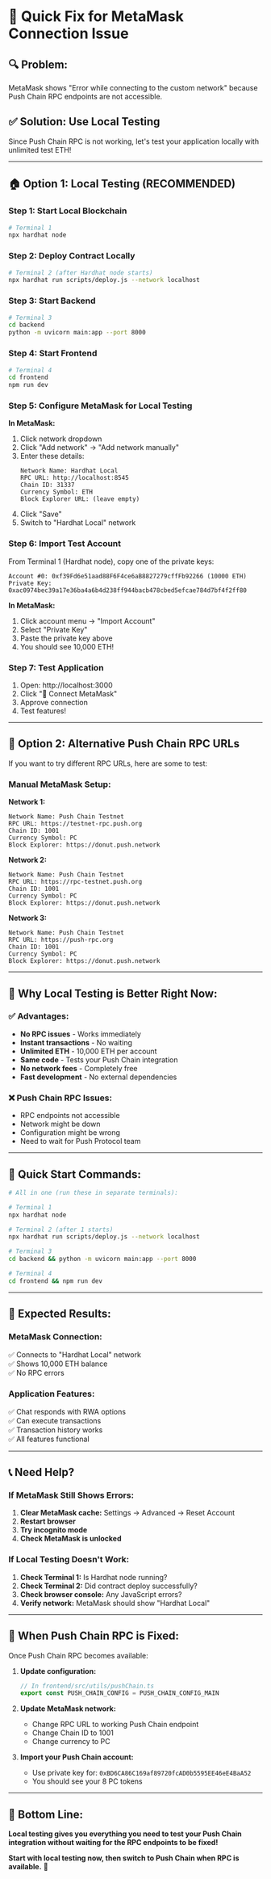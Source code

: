 # 🚀 Quick Fix for MetaMask Connection Issue

## 🔍 **Problem:**

MetaMask shows "Error while connecting to the custom network" because Push Chain RPC endpoints are not accessible.

## ✅ **Solution: Use Local Testing**

Since Push Chain RPC is not working, let's test your application locally with unlimited test ETH!

---

## 🏠 **Option 1: Local Testing (RECOMMENDED)**

### **Step 1: Start Local Blockchain**

```bash
# Terminal 1
npx hardhat node
```

### **Step 2: Deploy Contract Locally**

```bash
# Terminal 2 (after Hardhat node starts)
npx hardhat run scripts/deploy.js --network localhost
```

### **Step 3: Start Backend**

```bash
# Terminal 3
cd backend
python -m uvicorn main:app --port 8000
```

### **Step 4: Start Frontend**

```bash
# Terminal 4
cd frontend
npm run dev
```

### **Step 5: Configure MetaMask for Local Testing**

**In MetaMask:**

1. Click network dropdown
2. Click "Add network" → "Add network manually"
3. Enter these details:
   ```
   Network Name: Hardhat Local
   RPC URL: http://localhost:8545
   Chain ID: 31337
   Currency Symbol: ETH
   Block Explorer URL: (leave empty)
   ```
4. Click "Save"
5. Switch to "Hardhat Local" network

### **Step 6: Import Test Account**

From Terminal 1 (Hardhat node), copy one of the private keys:

```
Account #0: 0xf39Fd6e51aad88F6F4ce6aB8827279cffFb92266 (10000 ETH)
Private Key: 0xac0974bec39a17e36ba4a6b4d238ff944bacb478cbed5efcae784d7bf4f2ff80
```

**In MetaMask:**

1. Click account menu → "Import Account"
2. Select "Private Key"
3. Paste the private key above
4. You should see 10,000 ETH!

### **Step 7: Test Application**

1. Open: http://localhost:3000
2. Click "🦊 Connect MetaMask"
3. Approve connection
4. Test features!

---

## 🔧 **Option 2: Alternative Push Chain RPC URLs**

If you want to try different RPC URLs, here are some to test:

### **Manual MetaMask Setup:**

**Network 1:**

```
Network Name: Push Chain Testnet
RPC URL: https://testnet-rpc.push.org
Chain ID: 1001
Currency Symbol: PC
Block Explorer: https://donut.push.network
```

**Network 2:**

```
Network Name: Push Chain Testnet
RPC URL: https://rpc-testnet.push.org
Chain ID: 1001
Currency Symbol: PC
Block Explorer: https://donut.push.network
```

**Network 3:**

```
Network Name: Push Chain Testnet
RPC URL: https://push-rpc.org
Chain ID: 1001
Currency Symbol: PC
Block Explorer: https://donut.push.network
```

---

## 🎯 **Why Local Testing is Better Right Now:**

### **✅ Advantages:**

- **No RPC issues** - Works immediately
- **Instant transactions** - No waiting
- **Unlimited ETH** - 10,000 ETH per account
- **Same code** - Tests your Push Chain integration
- **No network fees** - Completely free
- **Fast development** - No external dependencies

### **❌ Push Chain RPC Issues:**

- RPC endpoints not accessible
- Network might be down
- Configuration might be wrong
- Need to wait for Push Protocol team

---

## 🚀 **Quick Start Commands:**

```bash
# All in one (run these in separate terminals):

# Terminal 1
npx hardhat node

# Terminal 2 (after 1 starts)
npx hardhat run scripts/deploy.js --network localhost

# Terminal 3
cd backend && python -m uvicorn main:app --port 8000

# Terminal 4
cd frontend && npm run dev
```

---

## 🎉 **Expected Results:**

### **MetaMask Connection:**

✅ Connects to "Hardhat Local" network  
✅ Shows 10,000 ETH balance  
✅ No RPC errors

### **Application Features:**

✅ Chat responds with RWA options  
✅ Can execute transactions  
✅ Transaction history works  
✅ All features functional

---

## 📞 **Need Help?**

### **If MetaMask Still Shows Errors:**

1. **Clear MetaMask cache:** Settings → Advanced → Reset Account
2. **Restart browser**
3. **Try incognito mode**
4. **Check MetaMask is unlocked**

### **If Local Testing Doesn't Work:**

1. **Check Terminal 1:** Is Hardhat node running?
2. **Check Terminal 2:** Did contract deploy successfully?
3. **Check browser console:** Any JavaScript errors?
4. **Verify network:** MetaMask should show "Hardhat Local"

---

## 🔄 **When Push Chain RPC is Fixed:**

Once Push Chain RPC becomes available:

1. **Update configuration:**

   ```javascript
   // In frontend/src/utils/pushChain.ts
   export const PUSH_CHAIN_CONFIG = PUSH_CHAIN_CONFIG_MAIN
   ```

2. **Update MetaMask network:**

   - Change RPC URL to working Push Chain endpoint
   - Change Chain ID to 1001
   - Change currency to PC

3. **Import your Push Chain account:**
   - Use private key for: `0xBD6CA86C169af89720fcAD0b5595EE46eE4BaA52`
   - You should see your 8 PC tokens

---

## 🎯 **Bottom Line:**

**Local testing gives you everything you need to test your Push Chain integration without waiting for the RPC endpoints to be fixed!**

**Start with local testing now, then switch to Push Chain when RPC is available.** 🚀




